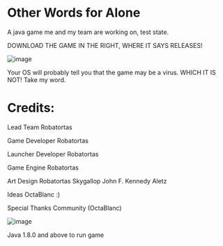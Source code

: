 # Other Words for Alone
A java game me and my team are working on, test state.

DOWNLOAD THE GAME IN THE RIGHT, WHERE IT SAYS RELEASES!

![image](https://user-images.githubusercontent.com/72624799/143496118-413d2ab4-a0cb-4048-83e9-c7ac270a09ba.png)

Your OS will probably tell you that the game may be a virus. WHICH IT IS NOT! Take my word.

# Credits:

Lead Team
Robatortas

Game Developer
Robatortas

Launcher Developer
Robatortas

Game Engine
Robatortas

Art Design
Robatortas
Skygallop
John F. Kennedy
Aletz

Ideas
OctaBlanc :)

Special Thanks
Community (OctaBlanc)

![image](https://user-images.githubusercontent.com/72624799/129495543-4b55b5ec-1c0f-471b-8750-44860097fe3a.png)



Java 1.8.0 and above to run game
